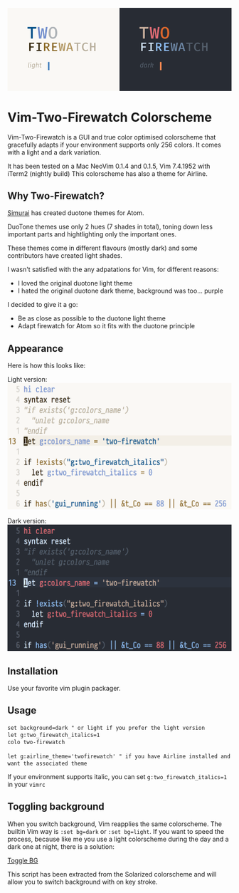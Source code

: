![logo][logo]
# Vim-Two-Firewatch Colorscheme

Vim-Two-Firewatch is a GUI and true color optimised colorscheme that gracefully adapts if your
environment supports only 256 colors. It comes with a light and a dark variation.

It has been tested on a Mac NeoVim 0.1.4 and 0.1.5, Vim 7.4.1952 with iTerm2 (nightly build)
This colorscheme has also a theme for Airline.

## Why Two-Firewatch?
[Simurai](http://simurai.com/projects/2016/01/01/duotone-themes) has created duotone themes for Atom.

DuoTone themes use only 2 hues (7 shades in total), toning down less important parts and hightlighting
only the important ones.

These themes come in different flavours (mostly dark) and some contributors have created light shades.

I wasn't satisfied with the any adpatations for Vim, for different reasons:

* I loved the original duotone light theme
* I hated the original duotone dark theme, background was too... purple

I decided to give it a go:

* Be as close as possible to the duotone light theme
* Adapt firewatch for Atom so it fits with the duotone principle

## Appearance

Here is how this looks like:

Light version:
![Two-Firewatch Light Version][screenshot_light]

Dark version:
![Two-Firewatch Dark Version][screenshot_dark]

## Installation

Use your favorite vim plugin packager.

## Usage

```vim
set background=dark " or light if you prefer the light version
let g:two_firewatch_italics=1
colo two-firewatch

let g:airline_theme='twofirewatch' " if you have Airline installed and want the associated theme
```


If your environment supports italic, you can set `g:two_firewatch_italics=1` in your `vimrc`

## Toggling background

When you switch background, Vim reapplies the same colorscheme. The builtin Vim way is `:set bg=dark` or `:set bg=light`.
If you want to speed the process, because like me you use a light colorscheme during the day and a dark one at night, there is a solution:

[Toggle BG](https://github.com/rakr/vim-togglebg)

This script has been extracted from the Solarized colorscheme and will allow you to switch background with on key stroke.

[logo]: screenshots/logo.png
[screenshot_dark]: screenshots/dark-variation.png
[screenshot_light]: screenshots/light-variation.png

